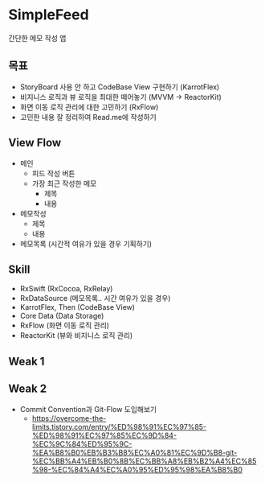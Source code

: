 # SimpleFeed

간단한 메모 작성 앱

## 목표
* StoryBoard 사용 안 하고 CodeBase View 구현하기 (KarrotFlex)
* 비지니스 로직과 뷰 로직을 최대한 떼어놓기 (MVVM -> ReactorKit)
* 화면 이동 로직 관리에 대한 고민하기 (RxFlow)
* 고민한 내용 잘 정리하여 Read.me에 작성하기

## View Flow
* 메인
  * 피드 작성 버튼
  * 가장 최근 작성한 메모
      * 제목
      * 내용
* 메모작성
  * 제목
  * 내용 
* 메모목록 (시간적 여유가 있을 경우 기획하기)

## Skill
* RxSwift (RxCocoa, RxRelay)
* RxDataSource (메모목록.. 시간 여유가 있을 경우)
* KarrotFlex, Then (CodeBase View)
* Core Data (Data Storage)
* RxFlow (화면 이동 로직 관리)
* ReactorKit (뷰와 비지니스 로직 관리)

## Weak 1

## Weak 2
* Commit Convention과 Git-Flow 도입해보기
    * https://overcome-the-limits.tistory.com/entry/%ED%98%91%EC%97%85-%ED%98%91%EC%97%85%EC%9D%84-%EC%9C%84%ED%95%9C-%EA%B8%B0%EB%B3%B8%EC%A0%81%EC%9D%B8-git-%EC%BB%A4%EB%B0%8B%EC%BB%A8%EB%B2%A4%EC%85%98-%EC%84%A4%EC%A0%95%ED%95%98%EA%B8%B0
